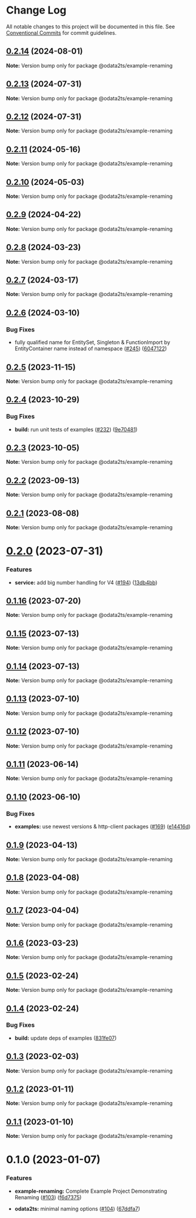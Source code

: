 # Change Log

All notable changes to this project will be documented in this file.
See [Conventional Commits](https://conventionalcommits.org) for commit guidelines.

## [0.2.14](https://github.com/odata2ts/odata2ts/compare/@odata2ts/example-renaming@0.2.13...@odata2ts/example-renaming@0.2.14) (2024-08-01)

**Note:** Version bump only for package @odata2ts/example-renaming

## [0.2.13](https://github.com/odata2ts/odata2ts/compare/@odata2ts/example-renaming@0.2.12...@odata2ts/example-renaming@0.2.13) (2024-07-31)

**Note:** Version bump only for package @odata2ts/example-renaming

## [0.2.12](https://github.com/odata2ts/odata2ts/compare/@odata2ts/example-renaming@0.2.11...@odata2ts/example-renaming@0.2.12) (2024-07-31)

**Note:** Version bump only for package @odata2ts/example-renaming

## [0.2.11](https://github.com/odata2ts/odata2ts/compare/@odata2ts/example-renaming@0.2.10...@odata2ts/example-renaming@0.2.11) (2024-05-16)

**Note:** Version bump only for package @odata2ts/example-renaming

## [0.2.10](https://github.com/odata2ts/odata2ts/compare/@odata2ts/example-renaming@0.2.9...@odata2ts/example-renaming@0.2.10) (2024-05-03)

**Note:** Version bump only for package @odata2ts/example-renaming

## [0.2.9](https://github.com/odata2ts/odata2ts/compare/@odata2ts/example-renaming@0.2.8...@odata2ts/example-renaming@0.2.9) (2024-04-22)

**Note:** Version bump only for package @odata2ts/example-renaming

## [0.2.8](https://github.com/odata2ts/odata2ts/compare/@odata2ts/example-renaming@0.2.7...@odata2ts/example-renaming@0.2.8) (2024-03-23)

**Note:** Version bump only for package @odata2ts/example-renaming

## [0.2.7](https://github.com/odata2ts/odata2ts/compare/@odata2ts/example-renaming@0.2.6...@odata2ts/example-renaming@0.2.7) (2024-03-17)

**Note:** Version bump only for package @odata2ts/example-renaming

## [0.2.6](https://github.com/odata2ts/odata2ts/compare/@odata2ts/example-renaming@0.2.5...@odata2ts/example-renaming@0.2.6) (2024-03-10)

### Bug Fixes

* fully qualified name for EntitySet, Singleton & FunctionImport by EntityContainer name instead of namespace ([#245](https://github.com/odata2ts/odata2ts/issues/245)) ([6047122](https://github.com/odata2ts/odata2ts/commit/60471223deac8b14b2d3cfc0946acde7d33d2d64))

## [0.2.5](https://github.com/odata2ts/odata2ts/compare/@odata2ts/example-renaming@0.2.4...@odata2ts/example-renaming@0.2.5) (2023-11-15)

**Note:** Version bump only for package @odata2ts/example-renaming

## [0.2.4](https://github.com/odata2ts/odata2ts/compare/@odata2ts/example-renaming@0.2.3...@odata2ts/example-renaming@0.2.4) (2023-10-29)

### Bug Fixes

* **build:** run unit tests of examples ([#232](https://github.com/odata2ts/odata2ts/issues/232)) ([9e70481](https://github.com/odata2ts/odata2ts/commit/9e70481aec5fad29c63b93586ba73b1ea4e9d414))

## [0.2.3](https://github.com/odata2ts/odata2ts/compare/@odata2ts/example-renaming@0.2.2...@odata2ts/example-renaming@0.2.3) (2023-10-05)

**Note:** Version bump only for package @odata2ts/example-renaming

## [0.2.2](https://github.com/odata2ts/odata2ts/compare/@odata2ts/example-renaming@0.2.1...@odata2ts/example-renaming@0.2.2) (2023-09-13)

**Note:** Version bump only for package @odata2ts/example-renaming

## [0.2.1](https://github.com/odata2ts/odata2ts/compare/@odata2ts/example-renaming@0.2.0...@odata2ts/example-renaming@0.2.1) (2023-08-08)

**Note:** Version bump only for package @odata2ts/example-renaming

# [0.2.0](https://github.com/odata2ts/odata2ts/compare/@odata2ts/example-renaming@0.1.16...@odata2ts/example-renaming@0.2.0) (2023-07-31)

### Features

* **service:** add big number handling for V4 ([#194](https://github.com/odata2ts/odata2ts/issues/194)) ([13db4bb](https://github.com/odata2ts/odata2ts/commit/13db4bbf677c20c65767bbc8342390750c43253b))

## [0.1.16](https://github.com/odata2ts/odata2ts/compare/@odata2ts/example-renaming@0.1.15...@odata2ts/example-renaming@0.1.16) (2023-07-20)

**Note:** Version bump only for package @odata2ts/example-renaming

## [0.1.15](https://github.com/odata2ts/odata2ts/compare/@odata2ts/example-renaming@0.1.14...@odata2ts/example-renaming@0.1.15) (2023-07-13)

**Note:** Version bump only for package @odata2ts/example-renaming

## [0.1.14](https://github.com/odata2ts/odata2ts/compare/@odata2ts/example-renaming@0.1.13...@odata2ts/example-renaming@0.1.14) (2023-07-13)

**Note:** Version bump only for package @odata2ts/example-renaming

## [0.1.13](https://github.com/odata2ts/odata2ts/compare/@odata2ts/example-renaming@0.1.12...@odata2ts/example-renaming@0.1.13) (2023-07-10)

**Note:** Version bump only for package @odata2ts/example-renaming

## [0.1.12](https://github.com/odata2ts/odata2ts/compare/@odata2ts/example-renaming@0.1.11...@odata2ts/example-renaming@0.1.12) (2023-07-10)

**Note:** Version bump only for package @odata2ts/example-renaming

## [0.1.11](https://github.com/odata2ts/odata2ts/compare/@odata2ts/example-renaming@0.1.10...@odata2ts/example-renaming@0.1.11) (2023-06-14)

**Note:** Version bump only for package @odata2ts/example-renaming

## [0.1.10](https://github.com/odata2ts/odata2ts/compare/@odata2ts/example-renaming@0.1.9...@odata2ts/example-renaming@0.1.10) (2023-06-10)

### Bug Fixes

* **examples:** use newest versions & http-client packages ([#169](https://github.com/odata2ts/odata2ts/issues/169)) ([e14416d](https://github.com/odata2ts/odata2ts/commit/e14416d5fd98e2ebd14081400a6b8368e01dd623))

## [0.1.9](https://github.com/odata2ts/odata2ts/compare/@odata2ts/example-renaming@0.1.8...@odata2ts/example-renaming@0.1.9) (2023-04-13)

**Note:** Version bump only for package @odata2ts/example-renaming

## [0.1.8](https://github.com/odata2ts/odata2ts/compare/@odata2ts/example-renaming@0.1.7...@odata2ts/example-renaming@0.1.8) (2023-04-08)

**Note:** Version bump only for package @odata2ts/example-renaming

## [0.1.7](https://github.com/odata2ts/odata2ts/compare/@odata2ts/example-renaming@0.1.6...@odata2ts/example-renaming@0.1.7) (2023-04-04)

**Note:** Version bump only for package @odata2ts/example-renaming

## [0.1.6](https://github.com/odata2ts/odata2ts/compare/@odata2ts/example-renaming@0.1.5...@odata2ts/example-renaming@0.1.6) (2023-03-23)

**Note:** Version bump only for package @odata2ts/example-renaming

## [0.1.5](https://github.com/odata2ts/odata2ts/compare/@odata2ts/example-renaming@0.1.4...@odata2ts/example-renaming@0.1.5) (2023-02-24)

**Note:** Version bump only for package @odata2ts/example-renaming

## [0.1.4](https://github.com/odata2ts/odata2ts/compare/@odata2ts/example-renaming@0.1.3...@odata2ts/example-renaming@0.1.4) (2023-02-24)

### Bug Fixes

* **build:** update deps of examples ([831fe07](https://github.com/odata2ts/odata2ts/commit/831fe07197f999dde9509a9166f189b49dccc8bc))

## [0.1.3](https://github.com/odata2ts/odata2ts/compare/@odata2ts/example-renaming@0.1.2...@odata2ts/example-renaming@0.1.3) (2023-02-03)

**Note:** Version bump only for package @odata2ts/example-renaming

## [0.1.2](https://github.com/odata2ts/odata2ts/compare/@odata2ts/example-renaming@0.1.1...@odata2ts/example-renaming@0.1.2) (2023-01-11)

**Note:** Version bump only for package @odata2ts/example-renaming

## [0.1.1](https://github.com/odata2ts/odata2ts/compare/@odata2ts/example-renaming@0.1.0...@odata2ts/example-renaming@0.1.1) (2023-01-10)

**Note:** Version bump only for package @odata2ts/example-renaming

# 0.1.0 (2023-01-07)

### Features

* **example-renaming:** Complete Example Project Demonstrating Renaming ([#103](https://github.com/odata2ts/odata2ts/issues/103)) ([f6d7375](https://github.com/odata2ts/odata2ts/commit/f6d73757aedd273db39ce19bc0619f54db6f479c))

* **odata2ts:** minimal naming options ([#104](https://github.com/odata2ts/odata2ts/issues/104)) ([67ddfa7](https://github.com/odata2ts/odata2ts/commit/67ddfa74f977e164892c2953dc8c5459a92c11d4))
